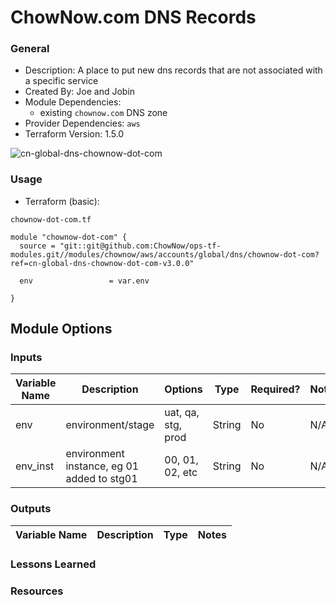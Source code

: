 # ChowNow.com DNS Records

### General

* Description: A place to put new dns records that are not associated with a specific service
* Created By: Joe and Jobin
* Module Dependencies:
  * existing `chownow.com` DNS zone
* Provider Dependencies: `aws`
* Terraform Version: 1.5.0

![cn-global-dns-chownow-dot-com](https://github.com/ChowNow/ops-tf-modules/workflows/cn-global-dns-chownow-dot-com/badge.svg)


### Usage

* Terraform (basic):


`chownow-dot-com.tf`
```hcl
module "chownow-dot-com" {
  source = "git::git@github.com:ChowNow/ops-tf-modules.git//modules/chownow/aws/accounts/global/dns/chownow-dot-com?ref=cn-global-dns-chownow-dot-com-v3.0.0"

  env                 = var.env

}
```

## Module Options

### Inputs

| Variable Name | Description                                | Options            | Type   | Required? | Notes |
| ------------- | ------------------------------------------ | ------------------ | ------ | --------- | ----- |
| env           | environment/stage                          | uat, qa, stg, prod | String | No        | N/A   |
| env_inst      | environment instance, eg 01 added to stg01 | 00, 01, 02, etc    | String | No        | N/A   |

### Outputs

| Variable Name | Description | Type | Notes |
| ------------- | ----------- | ---- | ----- |


### Lessons Learned


### Resources
